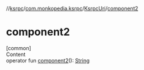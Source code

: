 //[ksrpc](../../index.md)/[com.monkopedia.ksrpc](../index.md)/[KsrpcUri](index.md)/[component2](component2.md)



# component2  
[common]  
Content  
operator fun [component2](component2.md)(): [String](https://kotlinlang.org/api/latest/jvm/stdlib/kotlin/-string/index.html)  



